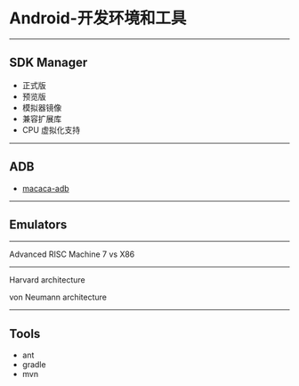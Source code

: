 # Android-开发环境和工具

- - -

## SDK Manager

- 正式版
- 预览版
- 模拟器镜像
- 兼容扩展库
- CPU 虚拟化支持

- - -

## ADB

- [macaca-adb](https://github.com/macacajs/macaca-adb)

- - -

## Emulators

- - -

Advanced RISC Machine 7 vs X86

- - -

Harvard architecture

von Neumann architecture

- - -

## Tools

- ant
- gradle
- mvn
